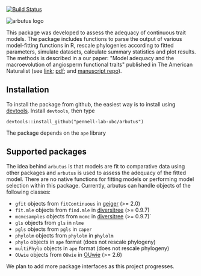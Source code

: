
[![Build Status](https://travis-ci.org/mwpennell/arbutus.png?branch=master)](https://travis-ci.org/mwpennell/arbutus)

![arbutus logo](https://github.com/mwpennell/arbutus/raw/master/extra/arbutus_logo.png)

This package was developed to assess the adequacy of continuous trait models. The package includes functions to parse the output of various model-fitting functions in R, rescale phylogenies according to fitted parameters, simulate datasets, calculate summary statistics and plot results. The methods is described in a our paper: "Model adequacy and the macroevolution of angiosperm functional traits" published in The American Naturalist (see [link](http://www.jstor.org/stable/full/10.1086/682022); [pdf](http://mwpennell.github.io/pdfs/pennell-amnat-2015.pdf); and [manuscript repo](https://github.com/richfitz/modeladequacy)).

## Installation

To install the package from github, the easiest way is to install using [devtools](https://github.com/hadley/devtools). Install `devtools`, then type

```
devtools::install_github("pennell-lab-ubc/arbutus")
```

The package depends on the `ape` library



## Supported packages

The idea behind `arbutus` is that models are fit to comparative data using other packages and `arbutus` is used to assess the adequacy of the fitted model. There are no native functions for fitting models or performing model selection within this package. Currently, arbutus can handle objects of the following classes:

* `gfit` objects from `fitContinuous` in [geiger](https://github.com/mwpennell/geiger-v2) (>= 2.0)
* `fit.mle` objects from `find.mle` in [diversitree](https://github.com/richfitz/diversitree) (>= 0.9.7)
* `mcmcsamples` objects from `mcmc` in [diversitree](https://githbu.com/richfitz/diversitree) (>= 0.9.7)`
* `gls` objects from `gls` in `nlme`
* `pgls` objects from `pgls` in `caper`
* `phylolm` objects from `phylolm` in `phylolm`
* `phylo` objects in `ape` format (does not rescale phylogeny)
* `multiPhylo` objects in `ape` format (does not rescale phylogeny)
* `OUwie` objects from `OUwie` in [OUwie](https://github.com/thej022214/OUwie/) (>= 2.6)

We plan to add more package interfaces as this project progresses.

